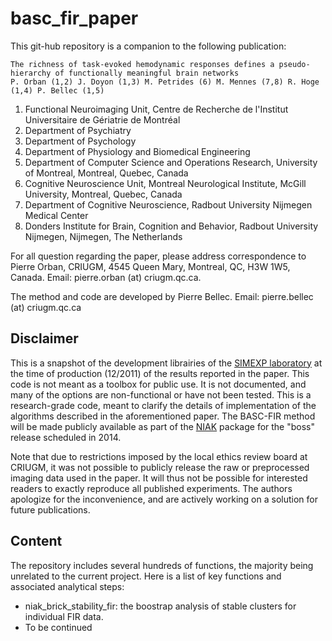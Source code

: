 basc_fir_paper
==============

This git-hub repository is a companion to the following publication:

    The richness of task-evoked hemodynamic responses defines a pseudo-hierarchy of functionally meaningful brain networks
    P. Orban (1,2) J. Doyon (1,3) M. Petrides (6) M. Mennes (7,8) R. Hoge (1,4) P. Bellec (1,5)

1.  Functional Neuroimaging Unit, Centre de Recherche de l'Institut Universitaire de Gériatrie de Montréal
2.  Department of Psychiatry
3.  Department of Psychology
4.  Department of Physiology and Biomedical Engineering
5.  Department of Computer Science and Operations Research, University of Montreal, Montreal, Quebec, Canada
6.  Cognitive Neuroscience Unit, Montreal Neurological Institute, McGill University, Montreal, Quebec, Canada
7.  Department of Cognitive Neuroscience, Radbout University Nijmegen Medical Center
8.  Donders Institute for Brain, Cognition and Behavior, Radbout University Nijmegen, Nijmegen, The Netherlands

For all question regarding the paper, please address correspondence to Pierre Orban, CRIUGM, 4545 Queen Mary, Montreal, QC, H3W 1W5, Canada. Email: pierre.orban (at) criugm.qc.ca.

The method and code are developed by Pierre Bellec. Email: pierre.bellec (at) criugm.qc.ca

Disclaimer
----------

This is a snapshot of the development librairies of the [SIMEXP laboratory](simexp-lab.org) at the time of production (12/2011) of the results reported in the paper. This code is not meant as a toolbox for public use. It is not documented, and many of the options are non-functional or have not been tested. This is a research-grade code, meant to clarify the details of implementation of the algorithms described in the aforementioned paper. The BASC-FIR method will be made publicly available as part of the [NIAK](code.google.com/p/niak) package for the "boss" release scheduled in 2014.

Note that due to restrictions imposed by the local ethics review board at CRIUGM, it was not possible to publicly release the raw or preprocessed imaging data used in the paper. It will thus not be possible for interested readers to exactly reproduce all published experiments. The authors apologize for the inconvenience, and are actively working on a solution for future publications.

Content
-------

The repository includes several hundreds of functions, the majority being unrelated to the current project. Here is a list of key functions and associated analytical steps:
  * niak_brick_stability_fir: the boostrap analysis of stable clusters for individual FIR data.
  * To be continued


